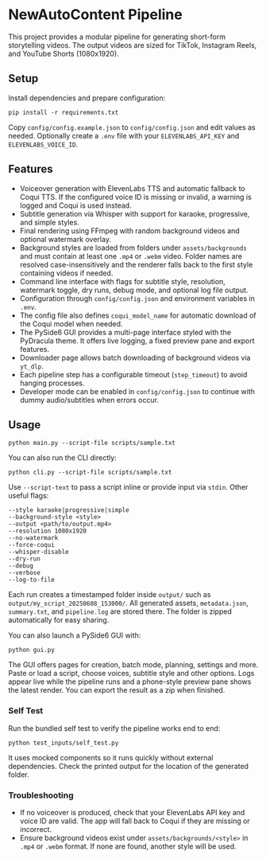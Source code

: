 # NewAutoContent Pipeline

This project provides a modular pipeline for generating short-form storytelling videos. The output videos are sized for TikTok, Instagram Reels, and YouTube Shorts (1080x1920).

## Setup
Install dependencies and prepare configuration:
```
pip install -r requirements.txt
```
Copy `config/config.example.json` to `config/config.json` and edit values as needed.
Optionally create a `.env` file with your `ELEVENLABS_API_KEY` and `ELEVENLABS_VOICE_ID`.

## Features
- Voiceover generation with ElevenLabs TTS and automatic fallback to Coqui TTS. If the configured voice ID is missing or invalid, a warning is logged and Coqui is used instead.
- Subtitle generation via Whisper with support for karaoke, progressive, and simple styles.
- Final rendering using FFmpeg with random background videos and optional watermark overlay.
- Background styles are loaded from folders under `assets/backgrounds` and must contain at least one `.mp4` or `.webm` video. Folder names are resolved case-insensitively and the renderer falls back to the first style containing videos if needed.
- Command line interface with flags for subtitle style, resolution, watermark toggle, dry runs, debug mode, and optional log file output.
- Configuration through `config/config.json` and environment variables in `.env`.
- The config file also defines `coqui_model_name` for automatic download of the
  Coqui model when needed.
- The PySide6 GUI provides a multi-page interface styled with the PyDracula theme. It offers live logging, a fixed preview pane and export features.
- Downloader page allows batch downloading of background videos via `yt_dlp`.
- Each pipeline step has a configurable timeout (`step_timeout`) to avoid hanging processes.
- Developer mode can be enabled in `config/config.json` to continue with dummy audio/subtitles when errors occur.

## Usage
```
python main.py --script-file scripts/sample.txt
```
You can also run the CLI directly:
```
python cli.py --script-file scripts/sample.txt
```
Use `--script-text` to pass a script inline or provide input via `stdin`.
Other useful flags:
```
--style karaoke|progressive|simple
--background-style <style>
--output <path/to/output.mp4>
--resolution 1080x1920
--no-watermark
--force-coqui
--whisper-disable
--dry-run
--debug
--verbose
--log-to-file
```

Each run creates a timestamped folder inside `output/` such as
`output/my_script_20250608_153000/`.  All generated assets, `metadata.json`, `summary.txt`, and `pipeline.log`
are stored there.  The folder is zipped automatically for easy sharing.

You can also launch a PySide6 GUI with:
```
python gui.py
```
The GUI offers pages for creation, batch mode, planning, settings and more. Paste or load a script, choose voices, subtitle style and other options. Logs appear live while the pipeline runs and a phone-style preview pane shows the latest render. You can export the result as a zip when finished.

### Self Test
Run the bundled self test to verify the pipeline works end to end:
```
python test_inputs/self_test.py
```
It uses mocked components so it runs quickly without external dependencies. Check the printed output for the location of the generated folder.

### Troubleshooting
- If no voiceover is produced, check that your ElevenLabs API key and voice ID are valid. The app will fall back to Coqui if they are missing or incorrect.
- Ensure background videos exist under `assets/backgrounds/<style>` in `.mp4` or `.webm` format. If none are found, another style will be used.

